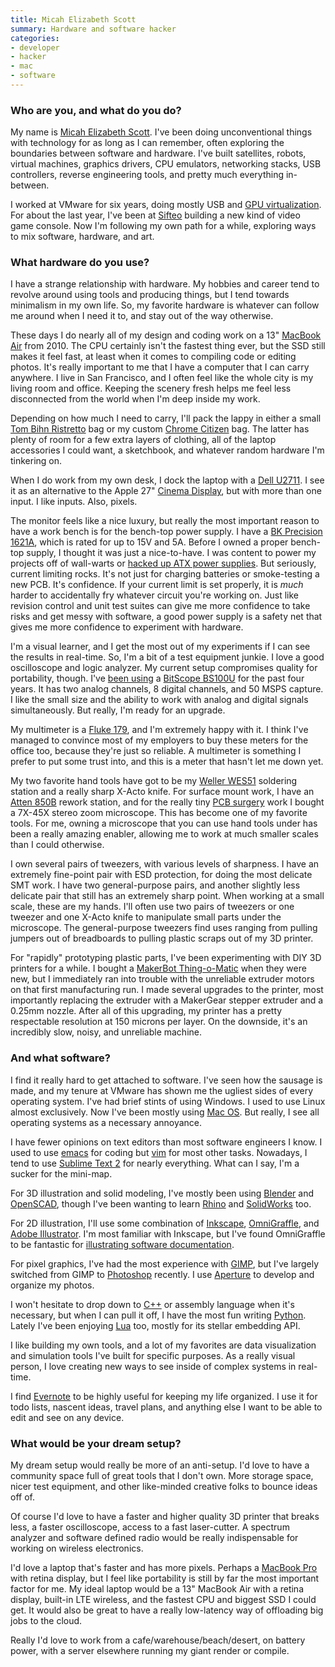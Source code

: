 ```yaml
---
title: Micah Elizabeth Scott
summary: Hardware and software hacker
categories:
- developer
- hacker
- mac
- software
---
```


### Who are you, and what do you do?

My name is [Micah Elizabeth Scott](http://scanlime.org/ "Micah's website."). I've been doing unconventional things with technology for as long as I can remember, often exploring the boundaries between software and hardware. I've built satellites, robots, virtual machines, graphics drivers, CPU emulators, networking stacks, USB controllers, reverse engineering tools, and pretty much everything in-between.

I worked at VMware for six years, doing mostly USB and [GPU virtualization](http://scanlime.org/2008/12/gpu-virtualization-at-wiov-08/ "Micah's post on GPU virtualisation."). For about the last year, I've been at [Sifteo](https://www.sifteo.com/ "Sifteo's website.") building a new kind of video game console. Now I'm following my own path for a while, exploring ways to mix software, hardware, and art.

### What hardware do you use?

I have a strange relationship with hardware. My hobbies and career tend to revolve around using tools and producing things, but I tend towards minimalism in my own life. So, my favorite hardware is whatever can follow me around when I need it to, and stay out of the way otherwise.

These days I do nearly all of my design and coding work on a 13" [MacBook Air][macbook-air] from 2010. The CPU certainly isn't the fastest thing ever, but the SSD still makes it feel fast, at least when it comes to compiling code or editing photos. It's really important to me that I have a computer that I can carry anywhere. I live in San Francisco, and I often feel like the whole city is my living room and office. Keeping the scenery fresh helps me feel less disconnected from the world when I'm deep inside my work.

Depending on how much I need to carry, I'll pack the lappy in either a small [Tom Bihn Ristretto][ristretto-13-inch] bag or my custom [Chrome Citizen][custom-citizen] bag. The latter has plenty of room for a few extra layers of clothing, all of the laptop accessories I could want, a sketchbook, and whatever random hardware I'm tinkering on.

When I do work from my own desk, I dock the laptop with a [Dell U2711][ultrasharp-u2711]. I see it as an alternative to the Apple 27" [Cinema Display][cinema-display], but with more than one input. I like inputs. Also, pixels.

The monitor feels like a nice luxury, but really the most important reason to have a work bench is for the bench-top power supply. I have a [BK Precision 1621A][1621a], which is rated for up to 15V and 5A. Before I owned a proper bench-top supply, I thought it was just a nice-to-have. I was content to power my projects off of wall-warts or [hacked up ATX power supplies](http://www.wikihow.com/Convert-a-Computer-ATX-Power-Supply-to-a-Lab-Power-Supply "An article on converting an ATX power supply to a lab power supply."). But seriously, current limiting rocks. It's not just for charging batteries or smoke-testing a new PCB. It's confidence. If your current limit is set properly, it is _much_ harder to accidentally fry whatever circuit you're working on. Just like revision control and unit test suites can give me more confidence to take risks and get messy with software, a good power supply is a safety net that gives me more confidence to experiment with hardware.

I'm a visual learner, and I get the most out of my experiments if I can see the results in real-time. So, I'm a bit of a test equipment junkie. I love a good oscilloscope and logic analyzer. My current setup compromises quality for portability, though. I've [been using](http://scanlime.org/2008/08/new-oscilloscope/ "Micah's post on using the BS100U.") a [BitScope BS100U][bs100u] for the past four years. It has two analog channels, 8 digital channels, and 50 MSPS capture. I like the small size and the ability to work with analog and digital signals simultaneously. But really, I'm ready for an upgrade.

My multimeter is a [Fluke 179][179], and I'm extremely happy with it. I think I've managed to convince most of my employers to buy these meters for the office too, because they're just so reliable. A multimeter is something I prefer to put some trust into, and this is a meter that hasn't let me down yet.

My two favorite hand tools have got to be my [Weller WES51][wes51] soldering station and a really sharp X-Acto knife. For surface mount work, I have an [Atten 850B][850b] rework station, and for the really tiny [PCB surgery](http://www.flickr.com/photos/micahdowty/3894260058/ "A photo of Micah's PCB surgery work.") work I bought a 7X-45X stereo zoom microscope. This has become one of my favorite tools. For me, owning a microscope that you can use hand tools under has been a really amazing enabler, allowing me to work at much smaller scales than I could otherwise.

I own several pairs of tweezers, with various levels of sharpness. I have an extremely fine-point pair with ESD protection, for doing the most delicate SMT work. I have two general-purpose pairs, and another slightly less delicate pair that still has an extremely sharp point. When working at a small scale, these are my hands. I'll often use two pairs of tweezers or one tweezer and one X-Acto knife to manipulate small parts under the microscope. The general-purpose tweezers find uses ranging from pulling jumpers out of breadboards to pulling plastic scraps out of my 3D printer.

For "rapidly" prototyping plastic parts, I've been experimenting with DIY 3D printers for a while. I bought a [MakerBot Thing-o-Matic][thing-o-matic] when they were new, but I immediately ran into trouble with the unreliable extruder motors on that first manufacturing run. I made several upgrades to the printer, most importantly replacing the extruder with a MakerGear stepper extruder and a 0.25mm nozzle. After all of this upgrading, my printer has a pretty respectable resolution at 150 microns per layer. On the downside, it's an incredibly slow, noisy, and unreliable machine.

### And what software?

I find it really hard to get attached to software. I've seen how the sausage is made, and my tenure at VMware has shown me the ugliest sides of every operating system. I've had brief stints of using Windows. I used to use Linux almost exclusively. Now I've been mostly using [Mac OS][macos]. But really, I see all operating systems as a necessary annoyance.

I have fewer opinions on text editors than most software engineers I know. I used to use [emacs][] for coding but [vim][] for most other tasks. Nowadays, I tend to use [Sublime Text 2][sublime-text] for nearly everything. What can I say, I'm a sucker for the mini-map.

For 3D illustration and solid modeling, I've mostly been using [Blender][] and [OpenSCAD][], though I've been wanting to learn [Rhino][] and [SolidWorks][] too.

For 2D illustration, I'll use some combination of [Inkscape][], [OmniGraffle][], and [Adobe Illustrator][illustrator]. I'm most familiar with Inkscape, but I've found OmniGraffle to be fantastic for [illustrating software documentation](https://developers.sifteo.com/docs/SifteoSDK/0.9.8/gfx.html "Some of Sifteo's SDK documentation.").

For pixel graphics, I've had the most experience with [GIMP][], but I've largely switched from GIMP to [Photoshop][] recently. I use [Aperture][] to develop and organize my photos.

I won't hesitate to drop down to [C++][c-plusplus] or assembly language when it's necessary, but when I can pull it off, I have the most fun writing [Python][]. Lately I've been enjoying [Lua][] too, mostly for its stellar embedding API.

I like building my own tools, and a lot of my favorites are data visualization and simulation tools I've built for specific purposes. As a really visual person, I love creating new ways to see inside of complex systems in real-time.

I find [Evernote][] to be highly useful for keeping my life organized. I use it for todo lists, nascent ideas, travel plans, and anything else I want to be able to edit and see on any device.

### What would be your dream setup?

My dream setup would really be more of an anti-setup. I'd love to have a community space full of great tools that I don't own. More storage space, nicer test equipment, and other like-minded creative folks to bounce ideas off of.

Of course I'd love to have a faster and higher quality 3D printer that breaks less, a faster oscilloscope, access to a fast laser-cutter. A spectrum analyzer and software defined radio would be really indispensable for working on wireless electronics.

I'd love a laptop that's faster and has more pixels. Perhaps a [MacBook Pro][macbook-pro] with retina display, but I feel like portability is still by far the most important factor for me. My ideal laptop would be a 13" MacBook Air with a retina display, built-in LTE wireless, and the fastest CPU and biggest SSD I could get. It would also be great to have a really low-latency way of offloading big jobs to the cloud.

Really I'd love to work from a cafe/warehouse/beach/desert, on battery power, with a server elsewhere running my giant render or compile.

[1621a]: http://www.bkprecision.com/products/power-supplies/1621A-0-to-18v-0-to-5a-digital-display-dc-power-supply.html "A DC power supply."
[179]: https://en-us.fluke.com/products/digital-multimeters/fluke-179-digital-multimeter.html "A digital multimeter."
[850b]: https://www.amazon.com/850B-SMT-REWORK-STATION-SOLDER/dp/B000E14FJW "A soldering station."
[bs100u]: http://www.brilldea.com/product_BS100U.html "A USB oscilloscope."
[cinema-display]: https://en.wikipedia.org/wiki/Apple_Cinema_Display "An LCD display."
[custom-citizen]: https://www.chromeindustries.com/us/en/customs "A bike bag."
[macbook-air]: https://www.apple.com/macbook-air/ "A very thin laptop."
[macbook-pro]: https://www.apple.com/macbook-pro/ "A laptop."
[ristretto-13-inch]: https://www.tombihn.com/laptop-bags/TB0223.html "A laptop bag."
[thing-o-matic]: https://www.makerbot.com/blog/2010/09/25/announcing-makerbots-new-3d-printer-the-thing-o-matic/ "A 3D printer."
[ultrasharp-u2711]: https://www.amazon.com/Dell-UltraSharp-U2711-27-inch-Widescreen/dp/B0039648BO "A 27 inch widescreen LCD monitor."
[wes51]: https://www.amazon.com/Weller-WES51-Analog-Soldering-Station/dp/B000BRC2XU "A soldering station."
[aperture]: https://en.wikipedia.org/wiki/Aperture_(software) "Photo editing and management software for Mac OS X."
[blender]: https://www.blender.org/ "A free, open-source 3D renderer."
[c-plusplus]: https://en.wikipedia.org/wiki/C%2B%2B "A compiled programming language."
[emacs]: http://www.gnu.org/software/emacs/ "A free open-source text editor."
[evernote]: https://evernote.com/ "Online software for capturing notes."
[gimp]: https://www.gimp.org/ "An open-source image editor."
[illustrator]: https://www.adobe.com/products/illustrator.html "A vector graphics editor."
[inkscape]: https://inkscape.org/en/ "An open-source vector graphics program."
[lua]: http://www.lua.org/ "An interpreted scripting language."
[macos]: https://en.wikipedia.org/wiki/MacOS "An operating system for Mac hardware."
[omnigraffle]: https://www.omnigroup.com/omnigraffle/ "Diagramming software for the Mac."
[openscad]: http://www.openscad.org/ "Open-source 3D CAD software."
[photoshop]: https://www.adobe.com/products/photoshop.html "A bitmap image editor."
[python]: https://www.python.org/ "An interpreted scripting language."
[rhino]: https://www.rhino3d.com/ "3D modelling software."
[solidworks]: https://www.3ds.com/products-services/solidworks/ "Modelling/CAD software."
[sublime-text]: http://www.sublimetext.com/ "A coder's text editor."
[vim]: https://www.vim.org/ "A command-line text editor."
